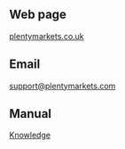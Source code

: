 ## Web page
 
<a href="https://www.plentymarkets.co.uk/" target="_blank">plentymarkets.co.uk</a> 
 
## Email
 
<a href="mailto:support@plentymarkets.com">support@plentymarkets.com</a>

## Manual

<a href="https://knowledge.plentymarkets.com/en/omni-channel/multi-channel/neckermann-at" target="_blank">Knowledge</a>